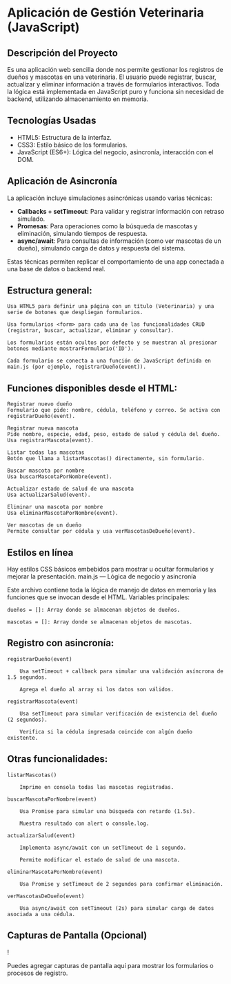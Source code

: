 
# Aplicación de Gestión Veterinaria (JavaScript)

## Descripción del Proyecto

Es una aplicación web sencilla donde nos permite gestionar los registros de dueños y mascotas en una veterinaria. El usuario puede registrar, buscar, actualizar y eliminar información a través de formularios interactivos. Toda la lógica está implementada en JavaScript puro y funciona sin necesidad de backend, utilizando almacenamiento en memoria.

## Tecnologías Usadas

- HTML5: Estructura de la interfaz.
- CSS3: Estilo básico de los formularios.
- JavaScript (ES6+): Lógica del negocio, asincronía, interacción con el DOM.

## Aplicación de Asincronía

La aplicación incluye simulaciones asincrónicas usando varias técnicas:

- **Callbacks + setTimeout**: Para validar y registrar información con retraso simulado.
- **Promesas**: Para operaciones como la búsqueda de mascotas y eliminación, simulando tiempos de respuesta.
- **async/await**: Para consultas de información (como ver mascotas de un dueño), simulando carga de datos y respuesta del sistema.

Estas técnicas permiten replicar el comportamiento de una app conectada a una base de datos o backend real.

## Estructura general:

    Usa HTML5 para definir una página con un título (Veterinaria) y una serie de botones que despliegan formularios.

    Usa formularios <form> para cada una de las funcionalidades CRUD (registrar, buscar, actualizar, eliminar y consultar).

    Los formularios están ocultos por defecto y se muestran al presionar botones mediante mostrarFormulario('ID').

    Cada formulario se conecta a una función de JavaScript definida en main.js (por ejemplo, registrarDueño(event)).

## Funciones disponibles desde el HTML:

    Registrar nuevo dueño
    Formulario que pide: nombre, cédula, teléfono y correo. Se activa con registrarDueño(event).

    Registrar nueva mascota
    Pide nombre, especie, edad, peso, estado de salud y cédula del dueño. Usa registrarMascota(event).

    Listar todas las mascotas
    Botón que llama a listarMascotas() directamente, sin formulario.

    Buscar mascota por nombre
    Usa buscarMascotaPorNombre(event).

    Actualizar estado de salud de una mascota
    Usa actualizarSalud(event).

    Eliminar una mascota por nombre
    Usa eliminarMascotaPorNombre(event).

    Ver mascotas de un dueño
    Permite consultar por cédula y usa verMascotasDeDueño(event).

## Estilos en línea

Hay estilos CSS básicos embebidos para mostrar u ocultar formularios y mejorar la presentación.
main.js — Lógica de negocio y asincronía

Este archivo contiene toda la lógica de manejo de datos en memoria y las funciones que se invocan desde el HTML.
Variables principales:

    dueños = []: Array donde se almacenan objetos de dueños.

    mascotas = []: Array donde se almacenan objetos de mascotas.

## Registro con asincronía:

    registrarDueño(event)

        Usa setTimeout + callback para simular una validación asíncrona de 1.5 segundos.

        Agrega el dueño al array si los datos son válidos.

    registrarMascota(event)

        Usa setTimeout para simular verificación de existencia del dueño (2 segundos).

        Verifica si la cédula ingresada coincide con algún dueño existente.

## Otras funcionalidades:

    listarMascotas()

        Imprime en consola todas las mascotas registradas.

    buscarMascotaPorNombre(event)

        Usa Promise para simular una búsqueda con retardo (1.5s).

        Muestra resultado con alert o console.log.

    actualizarSalud(event)

        Implementa async/await con un setTimeout de 1 segundo.

        Permite modificar el estado de salud de una mascota.

    eliminarMascotaPorNombre(event)

        Usa Promise y setTimeout de 2 segundos para confirmar eliminación.

    verMascotasDeDueño(event)

        Usa async/await con setTimeout (2s) para simular carga de datos asociada a una cédula.

## Capturas de Pantalla (Opcional)

! [](.imagenes/image.png)

Puedes agregar capturas de pantalla aquí para mostrar los formularios o procesos de registro.
